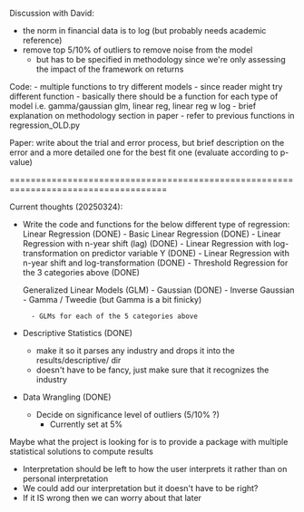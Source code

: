Discussion with David:
- the norm in financial data is to log (but probably needs academic reference)
- remove top 5/10% of outliers to remove noise from the model 
    - but has to be specified in methodology since we're only assessing the impact of the framework on returns

Code:
    - multiple functions to try different models 
    - since reader might try different function 
    - basically there should be a function for each type of model i.e. gamma/gaussian glm, linear reg, linear reg w log
    - brief explanation on methodology section in paper
    - refer to previous functions in regression_OLD.py

Paper: 
    write about the trial and error process, but brief description on the error and a more detailed 
    one for the best fit one (evaluate according to p-value)

====================================================================================

Current thoughts (20250324):
- Write the code and functions for the below different type of regression:
    Linear Regression (DONE)
        - Basic Linear Regression (DONE)
        - Linear Regression with n-year shift (lag) (DONE)
        - Linear Regression with log-transformation on predictor variable Y (DONE)
        - Linear Regression with n-year shift and log-transformation (DONE)
        - Threshold Regression for the 3 categories above (DONE)

    Generalized Linear Models (GLM)
        - Gaussian (DONE)
        - Inverse Gaussian
        - Gamma / Tweedie (but Gamma is a bit finicky)

        - GLMs for each of the 5 categories above

- Descriptive Statistics (DONE)
    - make it so it parses any industry and drops it into the results/descriptive/ dir
    - doesn't have to be fancy, just make sure that it recognizes the industry

- Data Wrangling (DONE)
    - Decide on significance level of outliers (5/10% ?)
        - Currently set at 5% 

Maybe what the project is looking for is to provide a package with multiple statistical solutions to compute results
- Interpretation should be left to how the user interprets it rather than on personal interpretation
- We could add our interpretation but it doesn't have to be right?
- If it IS wrong then we can worry about that later